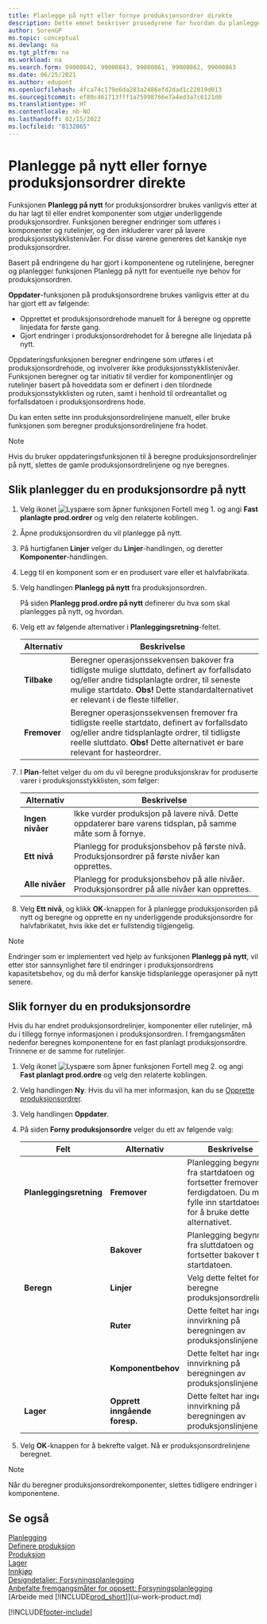```yaml
---
title: Planlegge på nytt eller fornye produksjonsordrer direkte
description: Dette emnet beskriver prosedyrene for hvordan du planlegger produksjonsordrer på nytt og fornyer produksjonsordrer direkte.
author: SorenGP
ms.topic: conceptual
ms.devlang: na
ms.tgt_pltfrm: na
ms.workload: na
ms.search.form: 99000842, 99000843, 99000861, 99000862, 99000863
ms.date: 06/25/2021
ms.author: edupont
ms.openlocfilehash: 4fca74c179e6da283a2486efd2dad1c22019d013
ms.sourcegitcommit: ef80c461713fff1a75998766e7a4ed3a7c6121d0
ms.translationtype: HT
ms.contentlocale: nb-NO
ms.lasthandoff: 02/15/2022
ms.locfileid: "8132865"
---
```

# <a name="replan-or-refresh-production-orders-directly"></a>Planlegge på nytt eller fornye produksjonsordrer direkte

Funksjonen **Planlegg på nytt** for produksjonsordrer brukes vanligvis etter at du har lagt til eller endret komponenter som utgjør underliggende produksjonsordrer. Funksjonen beregner endringer som utføres i komponenter og rutelinjer, og den inkluderer varer på lavere produksjonsstykklistenivåer. For disse varene genereres det kanskje nye produksjonsordrer.  

Basert på endringene du har gjort i komponentene og rutelinjene, beregner og planlegger funksjonen Planlegg på nytt for eventuelle nye behov for produksjonsordren.  

**Oppdater**-funksjonen på produksjonsordrene brukes vanligvis etter at du har gjort ett av følgende:

- Opprettet et produksjonsordrehode manuelt for å beregne og opprette linjedata for første gang.
- Gjort endringer i produksjonsordrehodet for å beregne alle linjedata på nytt.

Oppdateringsfunksjonen beregner endringene som utføres i et produksjonsordrehode, og involverer ikke produksjonsstykklistenivåer. Funksjonen beregner og tar initiativ til verdier for komponentlinjer og rutelinjer basert på hoveddata som er definert i den tilordnede produksjonsstykklisten og ruten, samt i henhold til ordreantallet og forfallsdatoen i produksjonsordrens hode.

Du kan enten sette inn produksjonsordrelinjene manuelt, eller bruke funksjonen som beregner produksjonsordrelinjene fra hodet.  

> [!NOTE]
> Hvis du bruker oppdateringsfunksjonen til å beregne produksjonsordrelinjer på nytt, slettes de gamle produksjonsordrelinjene og nye beregnes.  

## <a name="to-replan-a-production-order"></a>Slik planlegger du en produksjonsordre på nytt

1. Velg ikonet ![Lyspære som åpner funksjonen Fortell meg 1.](media/ui-search/search_small.png "Fortell hva du vil gjøre") og angi **Fast planlagte prod.ordrer** og velg den relaterte koblingen.  
2. Åpne produksjonsordren du vil planlegge på nytt.  
3. På hurtigfanen **Linjer** velger du **Linjer**-handlingen, og deretter **Komponenter**-handlingen.  
4. Legg til en komponent som er en produsert vare eller et halvfabrikata.  
5. Velg handlingen **Planlegg på nytt** fra produksjonsordren.  

    På siden **Planlegg prod.ordre på nytt** definerer du hva som skal planlegges på nytt, og hvordan.  
6. Velg ett av følgende alternativer i **Planleggingsretning**-feltet.  

    | Alternativ | Beskrivelse |
    |--|--|
    | **Tilbake** | Beregner operasjonssekvensen bakover fra tidligste mulige sluttdato, definert av forfallsdato og/eller andre tidsplanlagte ordrer, til seneste mulige startdato. **Obs!** Dette standardalternativet er relevant i de fleste tilfeller. |
    | **Fremover** | Beregner operasjonssekvensen fremover fra tidligste reelle startdato, definert av forfallsdato og/eller andre tidsplanlagte ordrer, til tidligste reelle sluttdato. **Obs!** Dette alternativet er bare relevant for hasteordrer. |

7. I **Plan**-feltet velger du om du vil beregne produksjonskrav for produserte varer i produksjonsstykklisten, som følger:  

    |Alternativ|Beskrivelse|  
    |----------------------------------|---------------------------------------|  
    |**Ingen nivåer**|Ikke vurder produksjon på lavere nivå. Dette oppdaterer bare varens tidsplan, på samme måte som å fornye.|  
    |**Ett nivå**|Planlegg for produksjonsbehov på første nivå. Produksjonsordrer på første nivåer kan opprettes.|  
    |**Alle nivåer**|Planlegg for produksjonsbehov på alle nivåer. Produksjonsordrer på alle nivåer kan opprettes.|  

8. Velg **Ett nivå**, og klikk **OK**-knappen for å planlegge produksjonsorden på nytt og beregne og opprette en ny underliggende produksjonsordre for halvfabrikatet, hvis ikke det er fullstendig tilgjengelig.  

> [!NOTE]  
> Endringer som er implementert ved hjelp av funksjonen **Planlegg på nytt**, vil etter stor sannsynlighet føre til endringer i produksjonsordrens kapasitetsbehov, og du må derfor kanskje tidsplanlegge operasjoner på nytt senere.  

## <a name="to-refresh-a-production-order"></a>Slik fornyer du en produksjonsordre

Hvis du har endret produksjonsordrelinjer, komponenter eller rutelinjer, må du i tillegg fornye informasjonen i produksjonsordren. I fremgangsmåten nedenfor beregnes komponentene for en fast planlagt produksjonsordre. Trinnene er de samme for rutelinjer.

1. Velg ikonet ![Lyspære som åpner funksjonen Fortell meg 2.](media/ui-search/search_small.png "Fortell hva du vil gjøre") og angi **Fast planlagt prod.ordre** og velg den relaterte koblingen.  
2. Velg handlingen **Ny**. Hvis du vil ha mer informasjon, kan du se [Opprette produksjonsordrer](production-how-to-create-production-orders.md).  
3. Velg handlingen **Oppdater**.
4. På siden **Forny produksjonsordre** velger du ett av følgende valg:

    |Felt|Alternativ|Beskrivelse|  
    |----------------------------------|---------------|---------------------------------------|  
    |**Planleggingsretning**|**Fremover**|Planlegging begynner fra startdatoen og fortsetter fremover til ferdigdatoen. Du må fylle inn startdatoen for å bruke dette alternativet.|  
    ||**Bakover**|Planlegging begynner fra sluttdatoen og fortsetter bakover til startdatoen.|  
    |**Beregn**|**Linjer**|Velg dette feltet for å beregne produksjonsordrelinjer.|  
    ||**Ruter**|Dette feltet har ingen innvirkning på beregningen av produksjonslinjene.|  
    ||**Komponentbehov**|Dette feltet har ingen innvirkning på beregningen av produksjonslinjene.|  
    |**Lager**|**Opprett inngående foresp.**|Dette feltet har ingen innvirkning på beregningen av produksjonslinjene.|  

5. Velg **OK**-knappen for å bekrefte valget. Nå er produksjonsordrelinjene beregnet.

> [!NOTE]  
> Når du beregner produksjonsordrekomponenter, slettes tidligere endringer i komponentene.

## <a name="see-also"></a>Se også

[Planlegging](production-planning.md)  
[Definere produksjon](production-configure-production-processes.md)  
[Produksjon](production-manage-manufacturing.md)    
[Lager](inventory-manage-inventory.md)  
[Innkjøp](purchasing-manage-purchasing.md)  
[Designdetaljer: Forsyningsplanlegging](design-details-supply-planning.md)   
[Anbefalte fremgangsmåter for oppsett: Forsyningsplanlegging](setup-best-practices-supply-planning.md)  
[Arbeide med [!INCLUDE[prod_short](includes/prod_short.md)]](ui-work-product.md)


[!INCLUDE[footer-include](includes/footer-banner.md)]